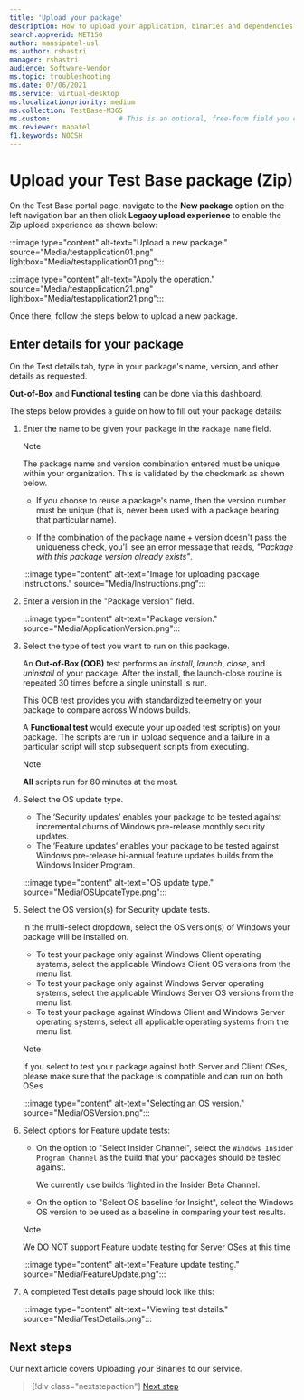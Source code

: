 ```yaml
---
title: 'Upload your package'
description: How to upload your application, binaries and dependencies onto Test Base
search.appverid: MET150
author: mansipatel-usl
ms.author: rshastri
manager: rshastri
audience: Software-Vendor
ms.topic: troubleshooting
ms.date: 07/06/2021
ms.service: virtual-desktop
ms.localizationpriority: medium
ms.collection: TestBase-M365
ms.custom:                 # This is an optional, free-form field you can use to define your own collection of articles. If you have more than one value, format as a bulleted list. This field truncates to something like 144 characters (inclusive of spaces) so keep it short.
ms.reviewer: mapatel
f1.keywords: NOCSH
---
```


# Upload your Test Base package (Zip) 

On the Test Base portal page, navigate to the **New package** option on the left navigation bar an then click **Legacy upload experience** to enable the Zip upload experience as shown below:

:::image type="content" alt-text="Upload a new package." source="Media/testapplication01.png" lightbox="Media/testapplication01.png":::

:::image type="content" alt-text="Apply the operation." source="Media/testapplication21.png" lightbox="Media/testapplication21.png":::

Once there, follow the steps below to upload a new package.

## Enter details for your package

On the Test details tab, type in your package's name, version, and other details as requested.

**Out-of-Box** and **Functional testing** can be done via this dashboard.

The steps below provides a guide on how to fill out your package details:

1. Enter the name to be given your package in the `Package name` field.

    > [!NOTE]
    > The package name and version combination entered must be unique within your organization. This is validated by the checkmark as shown below.

    - If you choose to reuse a package's name, then the version number must be unique (that is, never been used with a package bearing that particular name).

    - If the combination of the package name + version doesn't pass the uniqueness check, you'll see an error message that reads, *"Package with this package version already exists"*.

    :::image type="content" alt-text="Image for uploading package instructions." source="Media/Instructions.png":::

2. Enter a version in the "Package version" field.

    :::image type="content" alt-text="Package version." source="Media/ApplicationVersion.png":::

3. Select the type of test you want to run on this package.

    An **Out-of-Box (OOB)** test performs an *install*, *launch*, *close*, and *uninstall* of your package. After the install, the launch-close routine is repeated 30 times before a single uninstall is run.

    This OOB test provides you with standardized telemetry on your package to compare across Windows builds.

    A **Functional test** would execute your uploaded test script(s) on your package. The scripts are run in upload sequence and a failure in a particular script will stop subsequent scripts from executing.

    > [!NOTE]
    > **All** scripts run for 80 minutes at the most.

4. Select the OS update type.

    - The ‘Security updates’ enables your package to be tested against incremental churns of Windows pre-release monthly security updates.
    - The ‘Feature updates’ enables your package to be tested against Windows pre-release bi-annual feature updates builds from the Windows Insider Program.
    <!---
    Change to the correct picture
    -->
    :::image type="content" alt-text="OS update type." source="Media/OSUpdateType.png":::

5. Select the OS version(s) for Security update tests.

    In the multi-select dropdown, select the OS version(s) of Windows your package will be installed on.

    - To test your package only against Windows Client operating systems, select the applicable Windows Client OS versions from the menu list.
    - To test your package only against Windows Server operating systems, select the applicable Windows Server OS versions from the menu list.
    - To test your package against Windows Client and Windows Server operating systems, select all applicable operating systems from the menu list.

    > [!NOTE]
    > If you select to test your package against both Server and Client OSes, please make sure that the package is compatible and can run on both OSes

    :::image type="content" alt-text="Selecting an OS version." source="Media/OSVersion.png":::
    <!---
    Change to the correct picture
    -->

6. Select options for Feature update tests:

    - On the option to "Select Insider Channel", select the `Windows Insider Program Channel` as the build that your packages should be tested against.

      We currently use builds flighted in the Insider Beta Channel.

    - On the option to "Select OS baseline for Insight", select the Windows OS version to be used as a baseline in comparing your test results.

    > [!NOTE]
    > We DO NOT support Feature update testing for Server OSes at this time
    <!---
    Note to actual note format for markdown
    -->
    <!---
    Change to the correct picture
    -->
    :::image type="content" alt-text="Feature update testing." source="Media/FeatureUpdate.png":::

7. A completed Test details page should look like this:

    :::image type="content" alt-text="Viewing test details." source="Media/TestDetails.png":::

## Next steps

Our next article covers Uploading your Binaries to our service.

> [!div class="nextstepaction"]
> [Next step](binaries.md)

<!---
Add button for next page
-->
